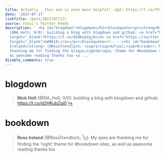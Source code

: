 ```yaml
---
title: Actually...this one is even more helpful! -&gt; https://t.co/YPcXbWC4ii
date: '2017-07-17'
linkTitle: /post/2017/07/17/
source: Yihui's Twitter Feeds
description: ' <h1 id="blogdown">blogdown</h1><blockquote><p><strong>Nick Holt</strong>
  (@NA_Holt; 0/0): building a blog with blogdown and github: <a href="https://t.co/d2HKubZgj0"
  target="_blank">https://t.co/d2HKubZgj0</a> <a href="https://twitter.com/xieyihui/status/886959175766601730"
  target="_blank">&#8618;</a></p></blockquote><!-- --><h1 id="bookdown">bookdown</h1><blockquote><p><strong>Ross
  Ireland</strong> (@RossTrendlock; <sup>1</sup>&frasl;<sub>0</sub>): My eyes are
  thanking me for finding the &lsquo;night&rsquo; theme for #bookdown sites, as well
  as awesome reading thanks too <a ...'
disable_comments: true
---
```

 <h1 id="blogdown">blogdown</h1><blockquote><p><strong>Nick Holt</strong> (@NA_Holt; 0/0): building a blog with blogdown and github: <a href="https://t.co/d2HKubZgj0" target="_blank">https://t.co/d2HKubZgj0</a> <a href="https://twitter.com/xieyihui/status/886959175766601730" target="_blank">&#8618;</a></p></blockquote><!-- --><h1 id="bookdown">bookdown</h1><blockquote><p><strong>Ross Ireland</strong> (@RossTrendlock; <sup>1</sup>&frasl;<sub>0</sub>): My eyes are thanking me for finding the &lsquo;night&rsquo; theme for #bookdown sites, as well as awesome reading thanks too <a ...